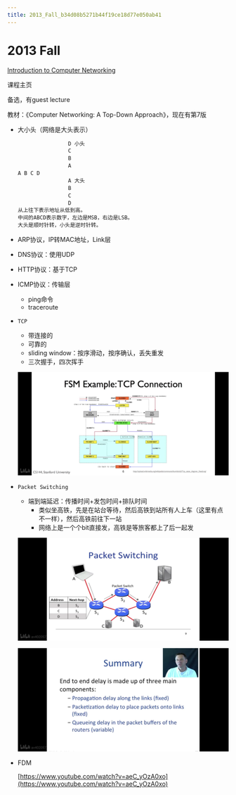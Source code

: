 ```yaml
---
title: 2013_Fall_b34d08b5271b44f19ce18d77e050ab41
---
```


# 2013 Fall

[Introduction to Computer Networking](https://lagunita.stanford.edu/courses/Engineering/Networking-SP/SelfPaced/about)

课程主页

[](https://www.bilibili.com/video/av40205778)

[](https://www.bilibili.com/video/av39441624)

备选，有guest lecture

教材：《Computer Networking: A Top-Down Approach》，现在有第7版

- 大小头（网络是大头表示）
    
    ```python
    				D 小头
    				C
    				B
    				A
    A B C D
    				A 大头
    				B
    				C
    				D
    从上往下表示地址从低到高。
    中间的ABCD表示数字，左边是MSB，右边是LSB。
    大头是顺时针转，小头是逆时针转。
    ```
    
- ARP协议，IP转MAC地址，Link层
- DNS协议：使用UDP
- HTTP协议：基于TCP
- ICMP协议：传输层
    - ping命令
    - traceroute
- `TCP`
    - 带连接的
    - 可靠的
    - sliding window：按序滑动，按序确认，丢失重发
    - 三次握手，四次挥手
    
    ![2013%20Fall%20b34d08b5271b44f19ce18d77e050ab41/Untitled.png](2013%20Fall%20b34d08b5271b44f19ce18d77e050ab41/Untitled.png)
    
- `Packet Switching`
    - 端到端延迟：传播时间+发包时间+排队时间
        - 类似坐高铁，先是在站台等待，然后高铁到站所有人上车（这里有点不一样），然后高铁前往下一站
        - 网络上是一个个bit直接发，高铁是等旅客都上了后一起发
    
    ![2013%20Fall%20b34d08b5271b44f19ce18d77e050ab41/Untitled%201.png](2013%20Fall%20b34d08b5271b44f19ce18d77e050ab41/Untitled%201.png)
    
    ![2013%20Fall%20b34d08b5271b44f19ce18d77e050ab41/Untitled%202.png](2013%20Fall%20b34d08b5271b44f19ce18d77e050ab41/Untitled%202.png)
    
- FDM
    
    [https://www.youtube.com/watch?v=aeC_yOzA0xo](https://www.youtube.com/watch?v=aeC_yOzA0xo)